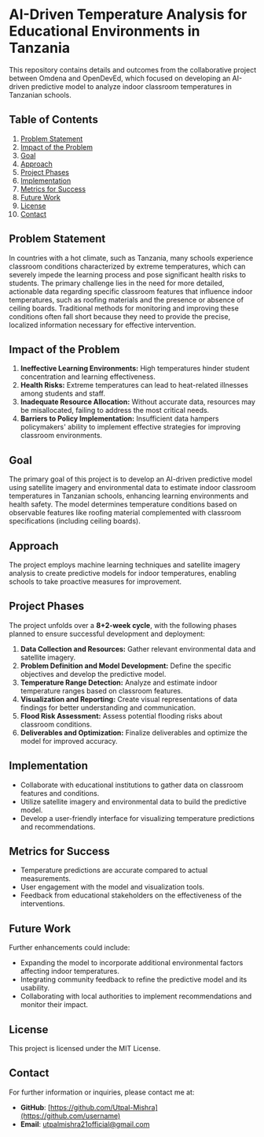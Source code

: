 # AI-Driven Temperature Analysis for Educational Environments in Tanzania

This repository contains details and outcomes from the collaborative project between Omdena and OpenDevEd, which focused on developing an AI-driven predictive model to analyze indoor classroom temperatures in Tanzanian schools.

## Table of Contents
1. [Problem Statement](#problem-statement)
2. [Impact of the Problem](#impact-of-the-problem)
3. [Goal](#goal)
4. [Approach](#approach)
5. [Project Phases](#project-phases)
6. [Implementation](#implementation)
7. [Metrics for Success](#metrics-for-success)
8. [Future Work](#future-work)
9. [License](#license)
10. [Contact](#contact)

## Problem Statement
In countries with a hot climate, such as Tanzania, many schools experience classroom conditions characterized by extreme temperatures, which can severely impede the learning process and pose significant health risks to students. The primary challenge lies in the need for more detailed, actionable data regarding specific classroom features that influence indoor temperatures, such as roofing materials and the presence or absence of ceiling boards. Traditional methods for monitoring and improving these conditions often fall short because they need to provide the precise, localized information necessary for effective intervention.

## Impact of the Problem
1. **Ineffective Learning Environments:** High temperatures hinder student concentration and learning effectiveness.
2. **Health Risks:** Extreme temperatures can lead to heat-related illnesses among students and staff.
3. **Inadequate Resource Allocation:** Without accurate data, resources may be misallocated, failing to address the most critical needs.
4. **Barriers to Policy Implementation:** Insufficient data hampers policymakers' ability to implement effective strategies for improving classroom environments.

## Goal
The primary goal of this project is to develop an AI-driven predictive model using satellite imagery and environmental data to estimate indoor classroom temperatures in Tanzanian schools, enhancing learning environments and health safety. The model determines temperature conditions based on observable features like roofing material complemented with classroom specifications (including ceiling boards). 

## Approach
The project employs machine learning techniques and satellite imagery analysis to create predictive models for indoor temperatures, enabling schools to take proactive measures for improvement.

## Project Phases
The project unfolds over a **8+2-week cycle**, with the following phases planned to ensure successful development and deployment:
1. **Data Collection and Resources:** Gather relevant environmental data and satellite imagery.
2. **Problem Definition and Model Development:** Define the specific objectives and develop the predictive model.
3. **Temperature Range Detection:** Analyze and estimate indoor temperature ranges based on classroom features.
4. **Visualization and Reporting:** Create visual representations of data findings for better understanding and communication.
5. **Flood Risk Assessment:** Assess potential flooding risks about classroom conditions.
6. **Deliverables and Optimization:** Finalize deliverables and optimize the model for improved accuracy.

## Implementation
- Collaborate with educational institutions to gather data on classroom features and conditions.
- Utilize satellite imagery and environmental data to build the predictive model.
- Develop a user-friendly interface for visualizing temperature predictions and recommendations.

## Metrics for Success
- Temperature predictions are accurate compared to actual measurements.
- User engagement with the model and visualization tools.
- Feedback from educational stakeholders on the effectiveness of the interventions.

## Future Work
Further enhancements could include:
- Expanding the model to incorporate additional environmental factors affecting indoor temperatures.
- Integrating community feedback to refine the predictive model and its usability.
- Collaborating with local authorities to implement recommendations and monitor their impact.

## License
This project is licensed under the MIT License.

## Contact
For further information or inquiries, please contact me at:
- **GitHub**: [https://github.com/Utpal-Mishra](https://github.com/username)
- **Email**: [utpalmishra21official@gmail.com](mailto:youremail@example.com)
